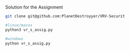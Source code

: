 Solution for the Assignment

```bash
git clone git@github.com:PlanetDestroyyer/VRV-Securit

```

```python -
#linux/macos
python3 vr_s_assig.py
```
```python -
#windows
python vr_s_assig.py
```
